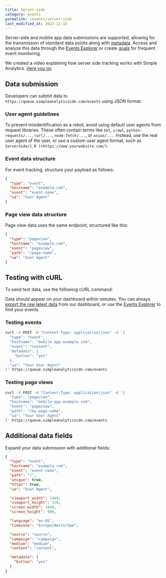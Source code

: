 ```yaml
---
title: Server-side
category: events
permalink: /events/server-side
last_modified_at: 2023-11-15
---
```


Server-side and mobile app data submissions are supported, allowing for the transmission of standard data points along with [metadata](/metadata). Access and analyze this data through the [Events Explorer](/events-explorer) or create [goals](/goals) for frequent event monitoring.

We created a video explaining how server side tracking works with Simple Analytics. [Here you go](https://www.youtube.com/watch?v=kKqwnsmR-RE)

## Data submission

Developers can submit data to `https://queue.simpleanalyticscdn.com/events` using JSON format.

### User agent guidelines

To prevent misidentification as a robot, avoid using default user agents from request libraries. These often contain terms like `bot`, `crawl`, `python-requests/...`, `curl/...`, `node-fetch/...`, or `axios/...`. Instead, use the real user agent of the user, or use a custom user agent format, such as `ServerSide/1.0 (+https://www.yourwebsite.com/)`.

### Event data structure

For event tracking, structure your payload as follows:

```json
{
  "type": "event",
  "hostname": "example.com",
  "event": "event-name",
  "ua": "User Agent"
}
```

### Page view data structure

Page view data uses the same endpoint, structured like this:

```json
{
  "type": "pageview",
  "hostname": "example.com",
  "event": "pageview",
  "path": "/page-name",
  "ua": "User Agent"
}
```

## Testing with cURL

To send test data, use the following cURL command:

Data should appear on your dashboard within minutes. You can always [export the raw latest data](/export-data) from our dashboard, or use the [Events Explorer](/events-explorer) to find your events.

### Testing events

```bash
curl -X POST -H "Content-Type: application/json" -d '{
  "type": "event",
  "hostname": "mobile-app.example.com",
  "event": "consent",
  "metadata": {
    "button": "yes"
  },
  "ua": "Your User Agent"
}' https://queue.simpleanalyticscdn.com/events
```

### Testing page views

```bash
curl -X POST -H "Content-Type: application/json" -d '{
  "type": "pageview",
  "hostname": "mobile-app.example.com",
  "event": "pageview",
  "path": "/my-page-name", 
  "ua": "Your User Agent"
}' https://queue.simpleanalyticscdn.com/events
```

## Additional data fields

Expand your data submission with additional fields:

```json
{
  "type": "event",
  "hostname": "example.com",
  "event": "event-name",
  "path": "/",
  "unique": true,
  "https": true,
  "ua": "User Agent",

  "viewport_width": 1440,
  "viewport_height": 310,
  "screen_width": 1440,
  "screen_height": 900,

  "language": "en-US",
  "timezone": "Europe/Amsterdam",

  "source": "source",
  "campaign": "campaign",
  "medium": "medium",
  "content": "content",

  "metadata": {
    "button": "yes"
  }
}
```
